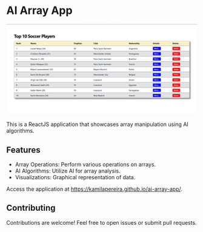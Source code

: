 # AI Array App

![ScreenShot](https://github.com/kamilapereira/ai-array-app/blob/main/src/ai-array-app.png)

This is a ReactJS application that showcases array manipulation using AI algorithms.

## Features

- Array Operations: Perform various operations on arrays.
- AI Algorithms: Utilize AI for array analysis.
- Visualizations: Graphical representation of data.

Access the application at https://kamilapereira.github.io/ai-array-app/.

## Contributing

Contributions are welcome! Feel free to open issues or submit pull requests.
